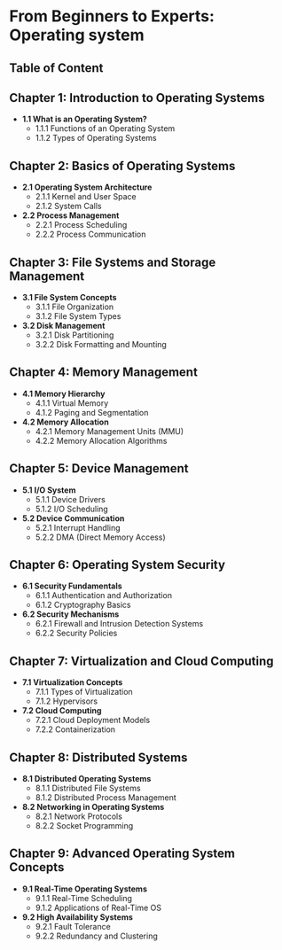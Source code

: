 # From Beginners to Experts: Operating system

## Table of Content

## Chapter 1: Introduction to Operating Systems
- **1.1 What is an Operating System?**
  - 1.1.1 Functions of an Operating System
  - 1.1.2 Types of Operating Systems

## Chapter 2: Basics of Operating Systems
- **2.1 Operating System Architecture**
  - 2.1.1 Kernel and User Space
  - 2.1.2 System Calls
- **2.2 Process Management**
  - 2.2.1 Process Scheduling
  - 2.2.2 Process Communication

## Chapter 3: File Systems and Storage Management
- **3.1 File System Concepts**
  - 3.1.1 File Organization
  - 3.1.2 File System Types
- **3.2 Disk Management**
  - 3.2.1 Disk Partitioning
  - 3.2.2 Disk Formatting and Mounting

## Chapter 4: Memory Management
- **4.1 Memory Hierarchy**
  - 4.1.1 Virtual Memory
  - 4.1.2 Paging and Segmentation
- **4.2 Memory Allocation**
  - 4.2.1 Memory Management Units (MMU)
  - 4.2.2 Memory Allocation Algorithms

## Chapter 5: Device Management
- **5.1 I/O System**
  - 5.1.1 Device Drivers
  - 5.1.2 I/O Scheduling
- **5.2 Device Communication**
  - 5.2.1 Interrupt Handling
  - 5.2.2 DMA (Direct Memory Access)

## Chapter 6: Operating System Security
- **6.1 Security Fundamentals**
  - 6.1.1 Authentication and Authorization
  - 6.1.2 Cryptography Basics
- **6.2 Security Mechanisms**
  - 6.2.1 Firewall and Intrusion Detection Systems
  - 6.2.2 Security Policies

## Chapter 7: Virtualization and Cloud Computing
- **7.1 Virtualization Concepts**
  - 7.1.1 Types of Virtualization
  - 7.1.2 Hypervisors
- **7.2 Cloud Computing**
  - 7.2.1 Cloud Deployment Models
  - 7.2.2 Containerization

## Chapter 8: Distributed Systems
- **8.1 Distributed Operating Systems**
  - 8.1.1 Distributed File Systems
  - 8.1.2 Distributed Process Management
- **8.2 Networking in Operating Systems**
  - 8.2.1 Network Protocols
  - 8.2.2 Socket Programming

## Chapter 9: Advanced Operating System Concepts
- **9.1 Real-Time Operating Systems**
  - 9.1.1 Real-Time Scheduling
  - 9.1.2 Applications of Real-Time OS
- **9.2 High Availability Systems**
  - 9.2.1 Fault Tolerance
  - 9.2.2 Redundancy and Clustering

